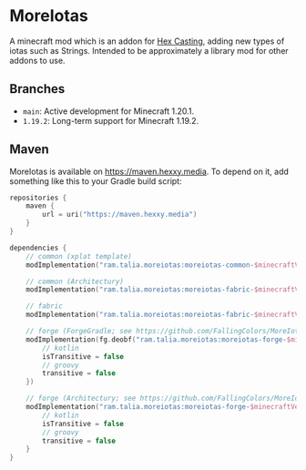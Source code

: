 # MoreIotas

A minecraft mod which is an addon for [Hex Casting](https://github.com/gamma-delta/HexMod/), adding new types of iotas such as Strings. Intended to be approximately a library mod for other addons to use.

## Branches

* `main`: Active development for Minecraft 1.20.1.
* `1.19.2`: Long-term support for Minecraft 1.19.2.

## Maven

MoreIotas is available on https://maven.hexxy.media. To depend on it, add something like this to your Gradle build script:

```kotlin
repositories {
    maven {
        url = uri("https://maven.hexxy.media")
    }
}

dependencies {
    // common (xplat template)
    modImplementation("ram.talia.moreiotas:moreiotas-common-$minecraftVersion:$moreiotasVersion")

    // common (Architectury)
    modImplementation("ram.talia.moreiotas:moreiotas-fabric-$minecraftVersion:$moreiotasVersion")

    // fabric
    modImplementation("ram.talia.moreiotas:moreiotas-fabric-$minecraftVersion:$moreiotasVersion")

    // forge (ForgeGradle; see https://github.com/FallingColors/MoreIotas/issues/50)
    modImplementation(fg.deobf("ram.talia.moreiotas:moreiotas-forge-$minecraftVersion:$moreiotasVersion") {
        // kotlin
        isTransitive = false
        // groovy
        transitive = false
    })

    // forge (Architectury; see https://github.com/FallingColors/MoreIotas/issues/50)
    modImplementation("ram.talia.moreiotas:moreiotas-forge-$minecraftVersion:$moreiotasVersion") {
        // kotlin
        isTransitive = false
        // groovy
        transitive = false
    }
}
```
